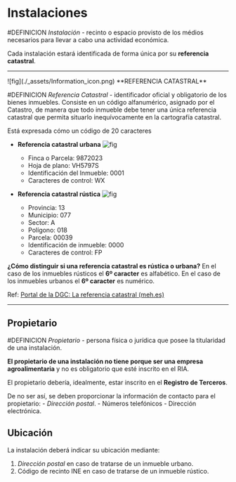 # Instalaciones

#DEFINICION *Instalación -* recinto o espacio provisto de los médios necesarios para llevar a cabo una actividad económica. 

Cada instalación estará identificada de forma única por su **referencia catastral**.

<hr>
![fig](./_assets/Information_icon.png) **REFERENCIA CATASTRAL**

#DEFINICION *Referencia Catastral -*  identificador oficial y obligatorio de los bienes inmuebles. Consiste en un código alfanumérico, asignado por el Catastro, de manera que todo inmueble debe tener una única referencia catastral que permita situarlo inequívocamente en la cartografía catastral.

Está expresada cómo un código de 20 caracteres

- **Referencia catastral urbana**
![fig](https://www.catastro.meh.es/img/ejemplo_rc_urbana.gif)
	-   Finca o Parcela: 9872023
	-   Hoja de plano: VH5797S
	-   Identificación del Inmueble: 0001
	-   Caracteres de control: WX

- **Referencia catastral rústica**
![fig](https://www.catastro.meh.es/img/ejemplo_rc_rustica.gif) 
	-   Provincia: 13
	-   Municipio: 077
	-   Sector: A
	-   Polígono: 018
	-   Parcela: 00039
	-   Identificación de inmueble: 0000
	-   Caracteres de control: FP

**¿Cómo distinguir si una referencia catastral es rústica o urbana?**
En el caso de los inmuebles rústicos el **6º caracter** es alfabético.
En el caso de los inmuebles urbanos el **6º caracter** es numérico.

Ref: [Portal de la DGC: La referencia catastral (meh.es)](https://www.catastro.meh.es/esp/referencia_catastral.asp?msclkid=f58996a1d10b11ec8e3156dfee9e3206)
<hr>

## Propietario
#DEFINICION *Propietario -* persona física o jurídica que posee la titularidad de una instalación. 

**El propietario de una instalación no tiene porque ser una empresa agroalimentaria** y no es obligatorio que esté inscrito en el RIA.

El propietario debería, idealmente, estar inscrito en el **Registro de Terceros**.

De no ser así, se deben proporcionar la información de contacto para el propietario:
	- *Dirección postal*. 
	- Números telefónicos 
	- Dirección electrónica.


## Ubicación
La instalación deberá indicar su ubicación mediante:

1. *Dirección postal* en caso de tratarse de un inmueble urbano.
2. Código de recinto INE en caso de tratarse de un inmueble rústico.

